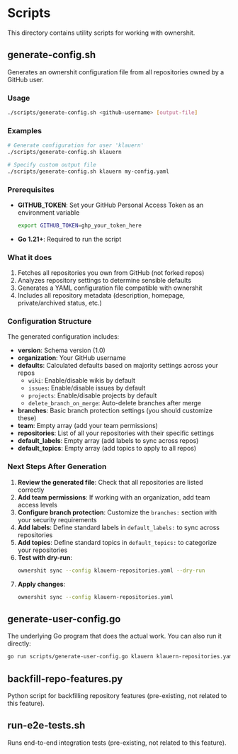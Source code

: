 # Scripts

This directory contains utility scripts for working with ownershit.

## generate-config.sh

Generates an ownershit configuration file from all repositories owned by a GitHub user.

### Usage

```bash
./scripts/generate-config.sh <github-username> [output-file]
```

### Examples

```bash
# Generate configuration for user 'klauern'
./scripts/generate-config.sh klauern

# Specify custom output file
./scripts/generate-config.sh klauern my-config.yaml
```

### Prerequisites

- **GITHUB_TOKEN**: Set your GitHub Personal Access Token as an environment variable
  ```bash
  export GITHUB_TOKEN=ghp_your_token_here
  ```

- **Go 1.21+**: Required to run the script

### What it does

1. Fetches all repositories you own from GitHub (not forked repos)
2. Analyzes repository settings to determine sensible defaults
3. Generates a YAML configuration file compatible with ownershit
4. Includes all repository metadata (description, homepage, private/archived status, etc.)

### Configuration Structure

The generated configuration includes:

- **version**: Schema version (1.0)
- **organization**: Your GitHub username
- **defaults**: Calculated defaults based on majority settings across your repos
  - `wiki`: Enable/disable wikis by default
  - `issues`: Enable/disable issues by default
  - `projects`: Enable/disable projects by default
  - `delete_branch_on_merge`: Auto-delete branches after merge
- **branches**: Basic branch protection settings (you should customize these)
- **team**: Empty array (add your team permissions)
- **repositories**: List of all your repositories with their specific settings
- **default_labels**: Empty array (add labels to sync across repos)
- **default_topics**: Empty array (add topics to apply to all repos)

### Next Steps After Generation

1. **Review the generated file**: Check that all repositories are listed correctly
2. **Add team permissions**: If working with an organization, add team access levels
3. **Configure branch protection**: Customize the `branches:` section with your security requirements
4. **Add labels**: Define standard labels in `default_labels:` to sync across repositories
5. **Add topics**: Define standard topics in `default_topics:` to categorize your repositories
6. **Test with dry-run**: 
   ```bash
   ownershit sync --config klauern-repositories.yaml --dry-run
   ```
7. **Apply changes**:
   ```bash
   ownershit sync --config klauern-repositories.yaml
   ```

## generate-user-config.go

The underlying Go program that does the actual work. You can also run it directly:

```bash
go run scripts/generate-user-config.go klauern klauern-repositories.yaml
```

## backfill-repo-features.py

Python script for backfilling repository features (pre-existing, not related to this feature).

## run-e2e-tests.sh

Runs end-to-end integration tests (pre-existing, not related to this feature).
